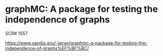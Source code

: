 # graphMC: A package for testing the independence of graphs

SCR# 1557

https://www.sandia.gov/-jairay/graphmc-a-package-for-testing-the-independence-of-graphs%EF%BF%BC/

